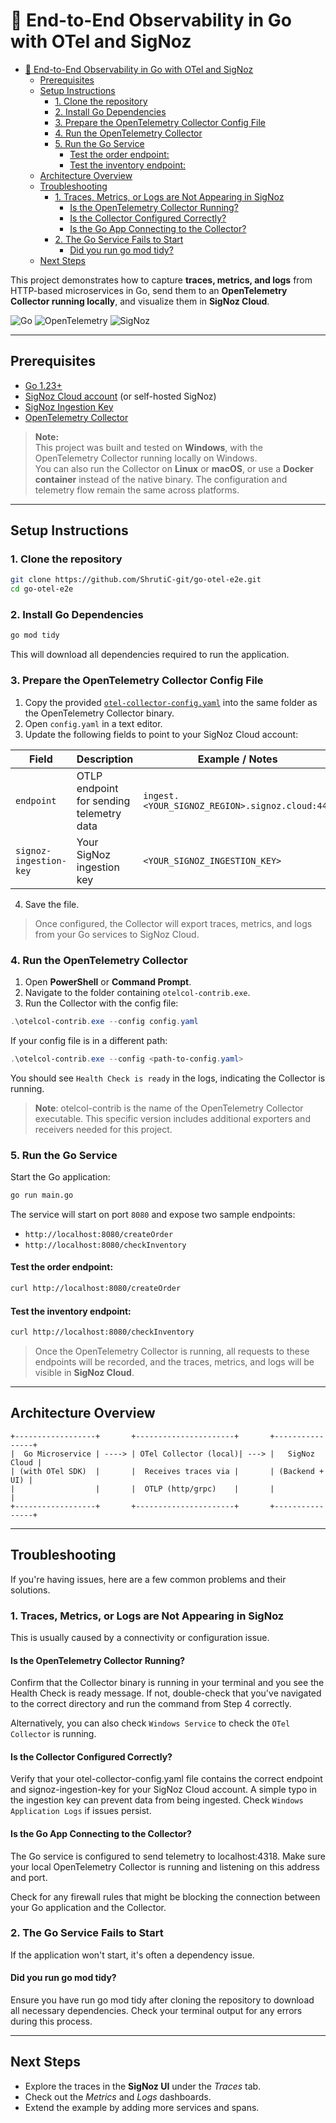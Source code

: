 # 🚀 End-to-End Observability in Go with OTel and SigNoz

- [🚀 End-to-End Observability in Go with OTel and SigNoz](#-end-to-end-observability-in-go-with-otel-and-signoz)
  - [Prerequisites](#prerequisites)
  - [Setup Instructions](#setup-instructions)
    - [1. Clone the repository](#1-clone-the-repository)
    - [2. Install Go Dependencies](#2-install-go-dependencies)
    - [3. Prepare the OpenTelemetry Collector Config File](#3-prepare-the-opentelemetry-collector-config-file)
    - [4. Run the OpenTelemetry Collector](#4-run-the-opentelemetry-collector)
    - [5. Run the Go Service](#5-run-the-go-service)
      - [Test the order endpoint:](#test-the-order-endpoint)
      - [Test the inventory endpoint:](#test-the-inventory-endpoint)
  - [Architecture Overview](#architecture-overview)
  - [Troubleshooting](#troubleshooting)
    - [1. Traces, Metrics, or Logs are Not Appearing in SigNoz](#1-traces-metrics-or-logs-are-not-appearing-in-signoz)
      - [Is the OpenTelemetry Collector Running?](#is-the-opentelemetry-collector-running)
      - [Is the Collector Configured Correctly?](#is-the-collector-configured-correctly)
      - [Is the Go App Connecting to the Collector?](#is-the-go-app-connecting-to-the-collector)
    - [2. The Go Service Fails to Start](#2-the-go-service-fails-to-start)
      - [Did you run go mod tidy?](#did-you-run-go-mod-tidy)
  - [Next Steps](#next-steps)


This project demonstrates how to capture **traces, metrics, and logs** from HTTP-based microservices in Go, send them to an **OpenTelemetry Collector running locally**, and visualize them in **SigNoz Cloud**.

![Go](https://img.shields.io/badge/Go-1.23+-blue?logo=go) 
![OpenTelemetry](https://img.shields.io/badge/OpenTelemetry-v1.0-purple) 
![SigNoz](https://img.shields.io/badge/Backend-SigNoz-orange)

---

## Prerequisites

- [Go 1.23+](https://go.dev/dl/)
- [SigNoz Cloud account](https://signoz.io) (or self-hosted SigNoz)
- [SigNoz Ingestion Key](https://signoz.io/docs/ingestion/signoz-cloud/keys/)
- [OpenTelemetry Collector](https://github.com/open-telemetry/opentelemetry-collector-releases) 
  
> **Note:**  
> This project was built and tested on **Windows**, with the OpenTelemetry Collector running locally on Windows.  
> You can also run the Collector on **Linux** or **macOS**, or use a **Docker container** instead of the native binary. The configuration and telemetry flow remain the same across platforms.


---

## Setup Instructions

### 1. Clone the repository

```bash
git clone https://github.com/ShrutiC-git/go-otel-e2e.git
cd go-otel-e2e
```

### 2. Install Go Dependencies

```bash
go mod tidy
```

This will download all dependencies required to run the application.

### 3. Prepare the OpenTelemetry Collector Config File

1. Copy the provided [`otel-collector-config.yaml`](/otel-collector-config.yaml) into the same folder as the OpenTelemetry Collector binary.  
2. Open `config.yaml` in a text editor.  
3. Update the following fields to point to your SigNoz Cloud account:

| Field                  | Description                                | Example / Notes                                     |
|------------------------|--------------------------------------------|----------------------------------------------------|
| `endpoint`             | OTLP endpoint for sending telemetry data  | `ingest.<YOUR_SIGNOZ_REGION>.signoz.cloud:443`   |
| `signoz-ingestion-key` | Your SigNoz ingestion key                 | `<YOUR_SIGNOZ_INGESTION_KEY>`                     |

4. Save the file. 

> Once configured, the Collector will export traces, metrics, and logs from your Go services to SigNoz Cloud.

### 4. Run the OpenTelemetry Collector

1. Open **PowerShell** or **Command Prompt**.  
2. Navigate to the folder containing `otelcol-contrib.exe`.  
3. Run the Collector with the config file:

```powershell
.\otelcol-contrib.exe --config config.yaml
```

If your config file is in a different path:

```powershell
.\otelcol-contrib.exe --config <path-to-config.yaml>
```

You should see `Health Check is ready` in the logs, indicating the Collector is running.

> **Note**: otelcol-contrib is the name of the OpenTelemetry Collector executable. This specific version includes additional exporters and receivers needed for this project.

### 5. Run the Go Service

Start the Go application:

```bash
go run main.go
```

The service will start on port `8080` and expose two sample endpoints:  

- `http://localhost:8080/createOrder`  
- `http://localhost:8080/checkInventory`  

#### Test the order endpoint:
```bash
curl http://localhost:8080/createOrder
```

#### Test the inventory endpoint:
```bash
curl http://localhost:8080/checkInventory
```

> Once the OpenTelemetry Collector is running, all requests to these endpoints will be recorded, and the traces, metrics, and logs will be visible in **SigNoz Cloud**.

---

## Architecture Overview

```
+------------------+       +----------------------+       +----------------+
|  Go Microservice | ----> | OTel Collector (local)| ---> |   SigNoz Cloud |
| (with OTel SDK)  |       |  Receives traces via |       | (Backend + UI) |
|                  |       |  OTLP (http/grpc)    |       |                |
+------------------+       +----------------------+       +----------------+
```

---

## Troubleshooting

If you're having issues, here are a few common problems and their solutions.

### 1. Traces, Metrics, or Logs are Not Appearing in SigNoz
This is usually caused by a connectivity or configuration issue.

#### Is the OpenTelemetry Collector Running?

Confirm that the Collector binary is running in your terminal and you see the Health Check is ready message. If not, double-check that you've navigated to the correct directory and run the command from Step 4 correctly. 

Alternatively, you can also check `Windows Service` to check the `OTel Collector` is running.

#### Is the Collector Configured Correctly?

Verify that your otel-collector-config.yaml file contains the correct endpoint and signoz-ingestion-key for your SigNoz Cloud account. A simple typo in the ingestion key can prevent data from being ingested. Check `Windows Application Logs` if issues persist.

#### Is the Go App Connecting to the Collector?

The Go service is configured to send telemetry to localhost:4318. Make sure your local OpenTelemetry Collector is running and listening on this address and port.

Check for any firewall rules that might be blocking the connection between your Go application and the Collector.

### 2. The Go Service Fails to Start
If the application won't start, it's often a dependency issue.

#### Did you run go mod tidy?

Ensure you have run go mod tidy after cloning the repository to download all necessary dependencies. Check your terminal output for any errors during this process.

---

## Next Steps

- Explore the traces in the **SigNoz UI** under the *Traces* tab.  
- Check out the *Metrics* and *Logs* dashboards.  
- Extend the example by adding more services and spans.
